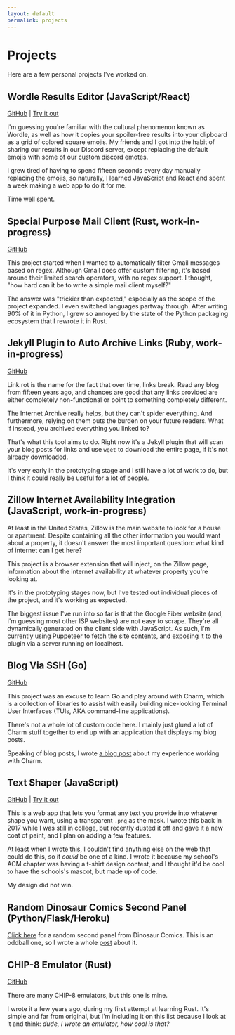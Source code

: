 ```yaml
---
layout: default
permalink: projects
---
```


# Projects

Here are a few personal projects I've worked on.


## Wordle Results Editor (JavaScript/React)

[GitHub](https://github.com/CrispinStichart/wordle-result-editor) \| [Try it out](https://crispinstichart.github.io/wordle-result-editor/)

I'm guessing you're familiar with the cultural phenomenon known as Wordle, as well as how it copies your spoiler-free results into your clipboard as a grid of colored square emojis. My friends and I got into the habit of sharing our results in our Discord server, except replacing the default emojis with some of our custom discord emotes.

I grew tired of having to spend fifteen seconds every day manually replacing the emojis, so naturally, I learned JavaScript and React and spent a week making a web app to do it for me.

Time well spent.

## Special Purpose Mail Client (Rust, work-in-progress)

[GitHub](https://github.com/CrispinStichart/email-liberator)

This project started when I wanted to automatically filter Gmail messages based on regex. Although Gmail does offer custom filtering, it's based around their limited search operators, with no regex support. I thought, "how hard can it be to write a simple mail client myself?"

The answer was "trickier than expected," especially as the scope of the project expanded. I even switched languages partway through. After writing 90% of it in Python, I grew so annoyed by the state of the Python packaging ecosystem that I rewrote it in Rust.

## Jekyll Plugin to Auto Archive Links (Ruby, work-in-progress)

[GitHub](https://github.com/CrispinStichart/jekyll-automatic-link-archiver)

Link rot is the name for the fact that over time, links break. Read any blog from fifteen years ago, and chances are good that any links provided are either completely non-functional or point to something completely different.

The Internet Archive really helps, but they can't spider everything. And furthermore, relying on them puts the burden on your future readers. What if instead, *you* archived everything you linked to?

That's what this tool aims to do. Right now it's a Jekyll plugin that will scan your blog posts for links and use `wget` to download the entire page, if it's not already downloaded.

It's very early in the prototyping stage and I still have a lot of work to do, but I think it could really be useful for a lot of people.

[linkrot]: https://en.wikipedia.org/wiki/Link_rot

## Zillow Internet Availability Integration (JavaScript, work-in-progress)

At least in the United States, Zillow is the main website to look for a house or apartment. Despite containing all the other information you would want about a property, it doesn't answer the most important question: what kind of internet can I get here?

This project is a browser extension that will inject, on the Zillow page, information about the internet availability at whatever property you're looking at.

It's in the prototyping stages now, but I've tested out individual pieces of the project, and it's working as expected.

The biggest issue I've run into so far is that the Google Fiber website (and, I'm guessing most other ISP websites) are not easy to scrape. They're all dynamically generated on the client side with JavaScript. As such, I'm currently using Puppeteer to fetch the site contents, and exposing it to the plugin via a server running on localhost.


## Blog Via SSH (Go)

[GitHub](https://github.com/CrispinStichart/website-via-ssh)

This project was an excuse to learn Go and play around with Charm, which is a collection of libraries to assist with easily building nice-looking Terminal User Interfaces (TUIs, AKA command-line applications).

There's not a whole lot of custom code here. I mainly just glued a lot of Charm stuff together to end up with an application that displays my blog posts.

Speaking of blog posts, I wrote [a blog post][blog] about my experience working with Charm.

[blog]: ../learning-go-and-charm/

## Text Shaper (JavaScript)

[GitHub](https://github.com/CrispinStichart/text-shaper) \| [Try it out](https://crispinstichart.github.io/text-shaper/)

This is a web app that lets you format any text you provide into whatever shape you want, using a transparent `.png` as the mask.  I wrote this back in 2017 while I was still in college, but recently dusted it off and gave it a new coat of paint, and I plan on adding a few features.

At least when I wrote this, I couldn't find anything else on the web that could do this, so it *could* be one of a kind. I wrote it because my school's ACM chapter was having a t-shirt design contest, and I thought it'd be cool to have the schools's mascot, but made up of code.

My design did not win.

## Random Dinosaur Comics Second Panel (Python/Flask/Heroku)

[Click here][random] for a random second panel from Dinosaur Comics. This is an oddball one, so I wrote a whole [post][dino] about it.

[random]: https://dino-comics-second-panel.herokuapp.com/random
[dino]: ../dino-comics

## CHIP-8 Emulator (Rust)

[GitHub](https://github.com/kingcritter/chip8_interpreter)

There are many CHIP-8 emulators, but this one is mine.

I wrote it a few years ago, during my first attempt at learning Rust. It's simple and far from original, but I'm including it on this list because I look at it and think: *dude, I wrote an emulator, how cool is that?*
